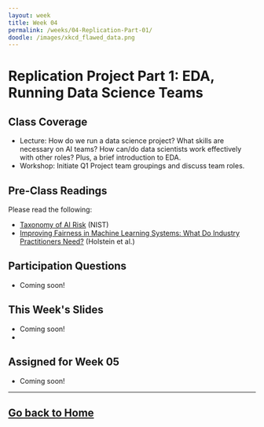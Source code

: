 ```yaml
---
layout: week
title: Week 04
permalink: /weeks/04-Replication-Part-01/
doodle: /images/xkcd_flawed_data.png
---
```


# Replication Project Part 1: EDA, Running Data Science Teams

## Class Coverage
* Lecture: How do we run a data science project? What skills are necessary on AI teams? How can/do data scientists work effectively with other roles? Plus, a brief introduction to EDA. 
* Workshop: Initiate Q1 Project team groupings and discuss team roles.

## Pre-Class Readings
Please read the following:
* [Taxonomy of AI Risk](https://www.nist.gov/system/files/documents/2021/10/15/taxonomy_AI_risks.pdf) (NIST)
* [Improving Fairness in Machine Learning Systems: What Do Industry Practitioners Need?](https://arxiv.org/pdf/1812.05239.pdf) (Holstein et al.)

## Participation Questions
* Coming soon!

## This Week's Slides
* Coming soon!
* 
## Assigned for Week 05
* Coming soon!

---
[Go back to Home](https://nanrahman.github.io/capstone-responsible-ai/)
---
